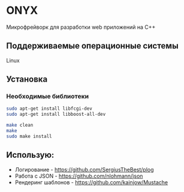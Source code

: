 # ONYX

Микрофрейворк для разработки web приложений на С++

## Поддерживаемые операционные системы
Linux

## Установка

### Необходимые библиотеки

```bash
sudo apt-get install libfcgi-dev
sudo apt-get install libboost-all-dev
```

```bash
make clean
make
sudo make install
```
## Использую:
* Логирование  - https://github.com/SergiusTheBest/plog
* Работа с JSON - https://github.com/nlohmann/json
* Рендеринг шаблонов - https://github.com/kainjow/Mustache
